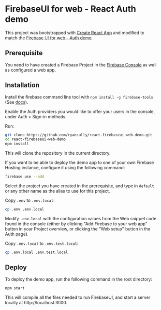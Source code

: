 # FirebaseUI for web - React Auth demo

This project was bootstrapped with [Create React App](https://github.com/facebookincubator/create-react-app)
and modified to match the [Firebase UI for web - Auth demo](https://github.com/firebase/firebaseui-web/tree/master/demo).

## Prerequisite

You need to have created a Firebase Project in the
[Firebase Console](https://firebase.google.com/console/) as well as configured a web app.

## Installation

Install the firebase command line tool with `npm install -g firebase-tools` (See
[docs](https://firebase.google.com/docs/cli/#setup)).

Enable the Auth providers you would like to offer your users in the console, under
Auth > Sign-in methods.

Run:

```bash
git clone https://github.com/ryansully/react-firebaseui-web-demo.git
cd react-firebaseui-web-demo
npm install
```

This will clone the repository in the current directory.

If you want to be able to deploy the demo app to one of your own Firebase Hosting instance,
configure it using the following command:

```bash
firebase use --add
```

Select the project you have created in the prerequisite, and type in `default` or
any other name as the alias to use for this project.

Copy `.env` to `.env.local`:

```bash
cp .env .env.local
```

Modify `.env.local` with the configuration values from the Web snippet code found in the console (either by clicking
"Add Firebase to your web app" button in your Project overview, or clicking the "Web setup" button in the Auth page).

Copy `.env.local` to `.env.test.local`:

```bash
cp .env.local .env.test.local
```

## Deploy

To deploy the demo app, run the following command in the root directory:

```bash
npm start
```

This will compile all the files needed to run FirebaseUI, and start a server locally at http://localhost:3000.
